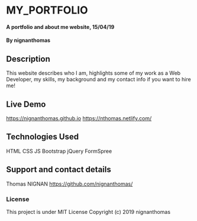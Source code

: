 # MY_PORTFOLIO
#### A portfolio and about me website, 15/04/19
#### By **nignanthomas**
## Description
This website describes who I am, highlights some of my work as a Web Developer, my skills, my background and my contact info if you want to hire me!
## Live Demo
https://nignanthomas.github.io
https://nthomas.netlify.com/
## Technologies Used
HTML
CSS
JS
Bootstrap
jQuery
FormSpree
## Support and contact details
Thomas NIGNAN https://github.com/nignanthomas/
### License
This project is under MIT License
Copyright (c) 2019 nignanthomas
